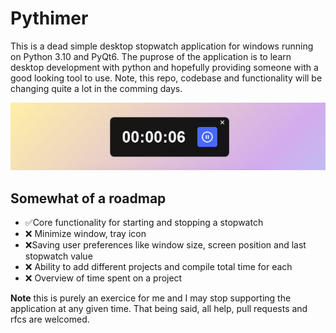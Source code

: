 # Pythimer
This is a dead simple desktop stopwatch application for windows running on Python 3.10 and PyQt6. The puprose of the application is to learn desktop development with python and hopefully providing someone with a good looking tool to use. Note, this repo, codebase and functionality will be changing quite a lot in the comming days.

![Demo Image](./docs/demo_image.png)

## Somewhat of a roadmap
- ✅Core functionality for starting and stopping a stopwatch
- ❌ Minimize window, tray icon
- ❌Saving user preferences like window size, screen position and last stopwatch value
- ❌ Ability to add different projects and compile total time for each
- ❌ Overview of time spent on a project

**Note** this is purely an exercice for me and I may stop supporting the application at any given time. That being said, all help, pull requests and rfcs are welcomed.